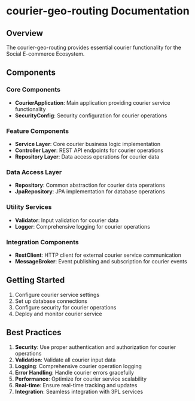 # courier-geo-routing Documentation

## Overview
The courier-geo-routing provides essential courier functionality for the Social E-commerce Ecosystem.

## Components

### Core Components
- **CourierApplication**: Main application providing courier service functionality
- **SecurityConfig**: Security configuration for courier operations

### Feature Components
- **Service Layer**: Core courier business logic implementation
- **Controller Layer**: REST API endpoints for courier operations
- **Repository Layer**: Data access operations for courier data

### Data Access Layer
- **Repository**: Common abstraction for courier data operations
- **JpaRepository**: JPA implementation for database operations

### Utility Services
- **Validator**: Input validation for courier data
- **Logger**: Comprehensive logging for courier operations

### Integration Components
- **RestClient**: HTTP client for external courier service communication
- **MessageBroker**: Event publishing and subscription for courier events

## Getting Started
1. Configure courier service settings
2. Set up database connections
3. Configure security for courier operations
4. Deploy and monitor courier service

## Best Practices
1. **Security**: Use proper authentication and authorization for courier operations
2. **Validation**: Validate all courier input data
3. **Logging**: Comprehensive courier operation logging
4. **Error Handling**: Handle courier errors gracefully
5. **Performance**: Optimize for courier service scalability
6. **Real-time**: Ensure real-time tracking and updates
7. **Integration**: Seamless integration with 3PL services
